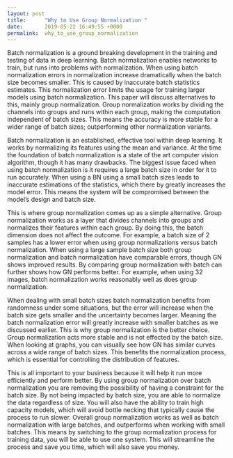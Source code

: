 ```yaml
---
layout: post
title:      "Why to Use Group Normalization "
date:       2019-05-22 16:49:55 +0000
permalink:  why_to_use_group_normalization
---
```


Batch normalization is a ground breaking development in the training and testing of data in deep learning. Batch normalization enables networks to train, but runs into problems with normalization. When using batch normalization errors in normalization increase dramatically when the batch size becomes smaller. This is caused by inaccurate batch statistics estimates. This normalization error limits the usage for training larger models using batch normalization. This paper will discuss alternatives to this, mainly group normalization. Group normalization works by dividing the channels into groups and runs within each group, making the computation independent of batch sizes. This means the accuracy is more stable for a wider range of batch sizes; outperforming other normalization variants. 

Batch normalization is an established, effective tool within deep learning. It works by normalizing its features using the mean and variance. At the time the foundation of batch normalization is a state of the art computer vision algorithm, though it has many drawbacks. The biggest issue faced when using batch normalization is it requires a large batch size in order for it to run accurately. When using a BN using a small batch sizes leads to inaccurate estimations of the statistics, which there by greatly increases the model error. This means the system will be compromised between the model’s design and batch size. 

This is where group normalization comes up as a simple alternative. Group normalization works as a layer that divides channels into groups and normalizes their features within each group. By doing this, the batch dimension does not affect the outcome. For example, a batch size of 2 samples has a lower error when using group normalizations versus batch normalization. When using a large sample batch size both group normalization and batch normalization have comparable errors, though GN shows improved results. By comparing group normalization with batch can further shows how GN performs better. For example, when using 32 images, batch normalization works reasonably well as does group normalization. 

When dealing with small batch sizes batch normalization benefits from randomness under some situations, but the error will increase when the batch size gets smaller and the uncertainty becomes larger. Meaning the batch normalization error will greatly increase with smaller batches as we discussed earlier. This is why group normalization is the better choice. Group normalization acts more stable and is not effected by the batch size. When looking at graphs, you can visually see how GN has similar curves across a wide range of batch sizes. This benefits the normalization process, which is essential for controlling the distribution of features. 

This is all important to your business because it will help it run more efficiently and perform better. By using group normalization over batch normalization you are removing the possibility of having a constraint for the batch size. By not being impacted by batch size, you are able to normalize the data regardless of size. You will also have the ability to train high capacity models, which will avoid bottle necking that typically cause the process to run slower. Overall group normalization works as well as batch normalization with large batches, and outperforms when working with small batches. This means by switching to the group normalization process for training data, you will be able to use one system. This will streamline the process and save you time, which will also save you money.
	



